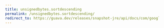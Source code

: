 ```yaml
---
title: unsignedbytes.sortdescending
permalink: /unsignedbytes.sortdescending/
redirect_to: https://guava.dev/releases/snapshot-jre/api/docs/com/google/common/primitives/UnsignedBytes.html#sortDescending-byte:A-
---
```

